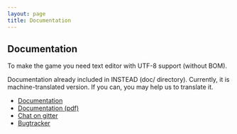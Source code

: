 ```yaml
---
layout: page
title: Documentation
---
```

## Documentation

To make the game you need text editor with UTF-8 support (without BOM).

Documentation already included in INSTEAD (doc/ directory). Currently, it is 
machine-translated version. If you can, you may help us to translate it.

* [Documentation](https://github.com/instead-hub/instead/blob/master/doc/stead3-en.md)
* [Documentation (pdf)](https://github.com/instead-hub/instead/releases/download/3.4.0/stead3-en.pdf)
* [Chat on gitter](https://gitter.im/instead-hub/instead)
* [Bugtracker](https://github.com/instead-hub/instead/issues)

